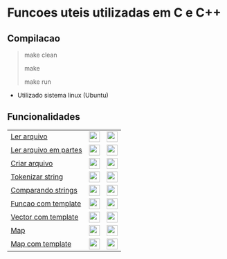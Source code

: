 # Funcoes uteis utilizadas em C e C++

## Compilacao

> make clean
>
> make
>
> make run

- Utilizado sistema linux (Ubuntu)

## Funcionalidades

<html>
  <table>
    <tr>
      <td>
        <a href="https://github.com/danieldiv/funcoes-uteis-c-e-cplusplus/blob/main/src/main.cpp#L64">
             Ler arquivo
        </a>
      </td>
      <td> <!-- C -->
          <a href="https://github.com/danieldiv/repositorio-c-e-cplusplus/blob/main/src/arquivo.hpp#L35">
              <img align="center" height="25" src="https://cdn.jsdelivr.net/gh/devicons/devicon/icons/c/c-original.svg" />
          </a>
      </td>
      <td> <!-- C++ -->
          <a href="https://github.com/danieldiv/repositorio-c-e-cplusplus/blob/main/src/arquivo.hpp#L148">
              <img align="center" height="25" src="https://cdn.jsdelivr.net/gh/devicons/devicon/icons/cplusplus/cplusplus-original.svg" />
          </a>
      </td>
    </tr>
    <tr>
      <td>
        <a href="https://github.com/danieldiv/funcoes-uteis-c-e-cplusplus/blob/main/src/main.cpp#L64">
             Ler arquivo em partes
        </a>
      </td>
      <td> <!-- C -->
          <a href="https://github.com/danieldiv/repositorio-c-e-cplusplus/blob/main/src/arquivo.hpp#L73">
              <img align="center" height="25" src="https://cdn.jsdelivr.net/gh/devicons/devicon/icons/c/c-original.svg" />
          </a>
      </td>
      <td> <!-- nao possui em C++ -->
        <a href="#">
          <img align="center" height="25" src="https://cdn.jsdelivr.net/gh/devicons/devicon/icons/github/github-original.svg"/>
        </a>
      </td>
    </tr>
    <tr>
      <td>
        <a href="https://github.com/danieldiv/funcoes-uteis-c-e-cplusplus/blob/main/src/main.cpp#L64">
               Criar arquivo
        </a>
      </td>
      <td> <!-- C -->
          <a href="https://github.com/danieldiv/repositorio-c-e-cplusplus/blob/main/src/arquivo.hpp#L119">
              <img align="center" height="25" src="https://cdn.jsdelivr.net/gh/devicons/devicon/icons/c/c-original.svg" />
          </a>
      </td>
      <td> <!-- C++ -->
          <a href="https://github.com/danieldiv/repositorio-c-e-cplusplus/blob/main/src/arquivo.hpp#L168">
              <img align="center" height="25" src="https://cdn.jsdelivr.net/gh/devicons/devicon/icons/cplusplus/cplusplus-original.svg" />
          </a>
      </td>
    </tr>
    <tr>
      <td>
        <a href="https://github.com/danieldiv/funcoes-uteis-c-e-cplusplus/blob/main/src/main.cpp#L196">
               Tokenizar string
        </a>
      </td>
      <td> <!-- C -->
          <a href="https://github.com/danieldiv/repositorio-c-e-cplusplus/blob/main/src/util.hpp#L39">
              <img align="center" height="25" src="https://cdn.jsdelivr.net/gh/devicons/devicon/icons/c/c-original.svg" />
          </a>
      </td>
      <td> <!-- C++ -->
          <a href="https://github.com/danieldiv/repositorio-c-e-cplusplus/blob/main/src/util.hpp#L59">
              <img align="center" height="25" src="https://cdn.jsdelivr.net/gh/devicons/devicon/icons/cplusplus/cplusplus-original.svg" />
          </a>
      </td>
    </tr>
    <tr>
     <td>
      <a href="https://github.com/danieldiv/funcoes-uteis-c-e-cplusplus/blob/main/src/main.cpp#L169">
             Comparando strings
      </a>
    </td>
    <td> <!-- C -->
        <a href="https://github.com/danieldiv/repositorio-c-e-cplusplus/blob/main/src/util.hpp#L90">
            <img align="center" height="25" src="https://cdn.jsdelivr.net/gh/devicons/devicon/icons/c/c-original.svg" />
        </a>
    </td>
    <td> <!-- C++ -->
        <a href="https://github.com/danieldiv/repositorio-c-e-cplusplus/blob/main/src/util.hpp#L100">
            <img align="center" height="25" src="https://cdn.jsdelivr.net/gh/devicons/devicon/icons/cplusplus/cplusplus-original.svg" />
        </a>
    </td>
    </tr>
    <tr>
      <td>
        <a href="https://github.com/danieldiv/funcoes-uteis-c-e-cplusplus/blob/main/src/main.cpp#L94">
               Funcao com template
        </a>
      </td>
      <td> <!-- nao possui em C -->
        <a href="#">
          <img align="center" height="25" src="https://cdn.jsdelivr.net/gh/devicons/devicon/icons/github/github-original.svg"/>
        </a>
      </td>
      <td> <!-- C++ -->
          <a href="https://github.com/danieldiv/funcoes-uteis-c-e-cplusplus/blob/main/src/main.cpp#L29">
              <img align="center" height="25" src="https://cdn.jsdelivr.net/gh/devicons/devicon/icons/cplusplus/cplusplus-original.svg" />
          </a>
      </td>
    </tr>
    <tr>
      <td>
        <a href="https://github.com/danieldiv/funcoes-uteis-c-e-cplusplus/blob/main/src/main.cpp#L115">
               Vector com template
        </a>
      </td>
      <td> <!-- nao possui em C -->
        <a href="#"><img align="center" height="25" src="https://cdn.jsdelivr.net/gh/devicons/devicon/icons/github/github-original.svg"/></a>
      </td>
      <td> <!-- C++ -->
          <a href="https://github.com/danieldiv/repositorio-c-e-cplusplus/blob/main/src/class_template.hpp#L33">
              <img align="center" height="25" src="https://cdn.jsdelivr.net/gh/devicons/devicon/icons/cplusplus/cplusplus-original.svg" />
          </a>
      </td>
    </tr>
    <tr>
      <td>
        <a href="https://github.com/danieldiv/funcoes-uteis-c-e-cplusplus/blob/main/src/main.cpp#L219">
               Map
        </a>
      </td>
      <td> <!-- nao possui em C -->
          <a href="#"><img align="center" height="25" src="https://cdn.jsdelivr.net/gh/devicons/devicon/icons/github/github-original.svg"/></a>
      </td>
      <td> <!-- C++ -->
          <a href="https://github.com/danieldiv/repositorio-c-e-cplusplus/blob/main/src/util.hpp#L74">
              <img align="center" height="25" src="https://cdn.jsdelivr.net/gh/devicons/devicon/icons/cplusplus/cplusplus-original.svg" />
          </a>
      </td>
    </tr>
    <tr>
      <td>
        <a href="https://github.com/danieldiv/funcoes-uteis-c-e-cplusplus/blob/main/src/main.cpp#L148">
               Map com template
        </a>
      </td>
      <td> <!-- nao possui em C -->
          <a href="#"><img align="center" height="25" src="https://cdn.jsdelivr.net/gh/devicons/devicon/icons/github/github-original.svg"/></a>
      </td>
      <td> <!-- C++ -->
          <a href="https://github.com/danieldiv/repositorio-c-e-cplusplus/blob/main/src/class_template.hpp#L49">
              <img align="center" height="25" src="https://cdn.jsdelivr.net/gh/devicons/devicon/icons/cplusplus/cplusplus-original.svg" />
          </a>
      </td>
    </tr>
  </table>
</html>
